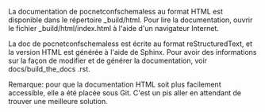 La documentation de pocnetconfschemaless au format HTML est disponible dans
le répertoire _build/html. Pour lire la documentation, ouvrir le fichier
_build/html/index.html à l'aide d'un navigateur Internet.

La doc de pocnetconfschemaless est écrite au format reStructuredText, et la
version HTML est générée à l'aide de Sphinx. Pour avoir des informations sur
la façon de modifier et de générer la documentation, voir docs/build_the_docs
.rst.

Remarque: pour que la documentation HTML soit plus facilement accessible, elle a
été placée sous Git. C'est un pis aller en attendant de trouver une meilleure
solution.
